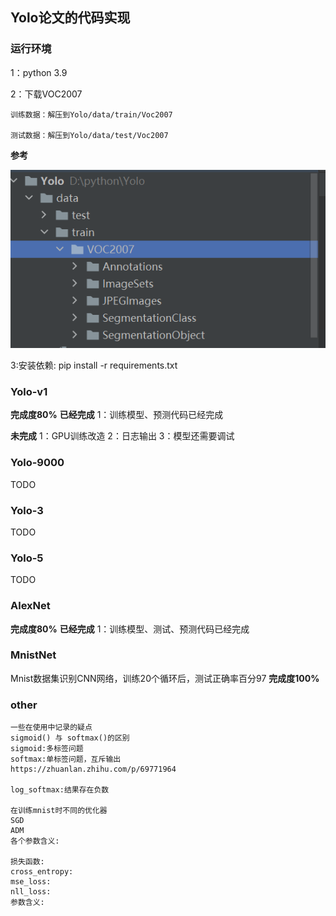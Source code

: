 ## Yolo论文的代码实现
### 运行环境 
1：python 3.9

2：下载VOC2007

    训练数据：解压到Yolo/data/train/Voc2007

    测试数据：解压到Yolo/data/test/Voc2007

**参考**

![](.\local_data\1.png)

3:安装依赖: pip install -r requirements.txt
### Yolo-v1
**完成度80%**
**已经完成**
1：训练模型、预测代码已经完成

**未完成**
1：GPU训练改造
2：日志输出
3：模型还需要调试

### Yolo-9000
TODO
### Yolo-3
TODO
### Yolo-5
TODO

### AlexNet
**完成度80%**
**已经完成**
1：训练模型、测试、预测代码已经完成

### MnistNet
Mnist数据集识别CNN网络，训练20个循环后，测试正确率百分97
**完成度100%**


### other
```
一些在使用中记录的疑点
sigmoid() 与 softmax()的区别
sigmoid:多标签问题
softmax:单标签问题，互斥输出
https://zhuanlan.zhihu.com/p/69771964

log_softmax:结果存在负数

在训练mnist时不同的优化器
SGD
ADM
各个参数含义:

损失函数:
cross_entropy:
mse_loss:
nll_loss:
参数含义:

```

